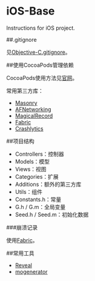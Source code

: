 iOS-Base
========

Instructions for iOS project.

##.gitignore

见[Objective-C.gitignore](https://github.com/github/gitignore/blob/master/Objective-C.gitignore)。

##使用CocoaPods管理依赖

CocoaPods使用方法见[官网](https://cocoapods.org)。

常用第三方库：

* [Masonry](https://github.com/SnapKit/Masonry)
* [AFNetworking](https://github.com/AFNetworking/AFNetworking)
* [MagicalRecord](https://github.com/magicalpanda/MagicalRecord)
* [Fabric](https://fabric.io)
* [Crashlytics](https://get.fabric.io/crashlytics)

##项目结构

* Controllers：控制器
* Models：模型
* Views：视图
* Categories：扩展
* Additions：额外的第三方库
* Utils：组件
* Constants.h：常量
* G.h / G.m：全局变量
* Seed.h / Seed.m：初始化数据

###崩溃记录

使用[Fabric](https://fabric.io)。

##常用工具

* [Reveal](http://revealapp.com)
* [mogenerator](https://github.com/rentzsch/mogenerator)

